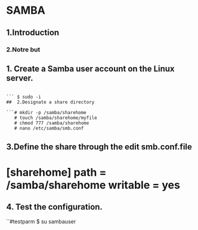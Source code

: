 # SAMBA

## 1.Introduction

### 2.Notre but 


## 1. Create a Samba user account on the Linux server. 

``` $ sudo apt-get update
```
``` $ sudo apt-get install samba
``` $ sudo -i 
##  2.Designate a share directory 

```# mkdir -p /samba/sharehome 
   # touch /samba/sharehome/myfile
   # chmod 777 /samba/sharehome
   # nano /etc/samba/smb.conf
```

##  3.Define the share through the edit smb.conf.file

# [sharehome] path = /samba/sharehome writable = yes

## 4. Test the configuration. 

``#testparm
$ su sambauser
```








